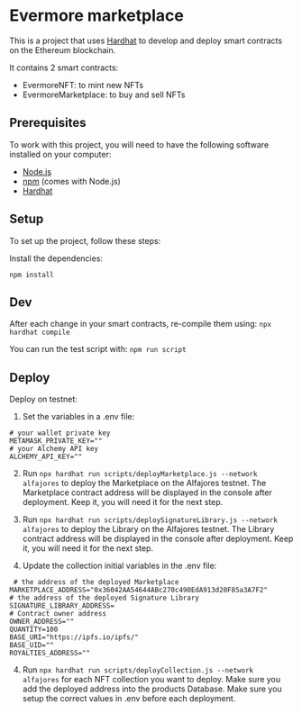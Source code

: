 # Evermore marketplace

This is a project that uses [Hardhat](https://hardhat.org/) to develop and deploy smart contracts on the Ethereum blockchain.

It contains 2 smart contracts:
- EvermoreNFT: to mint new NFTs
- EvermoreMarketplace: to buy and sell NFTs

## Prerequisites

To work with this project, you will need to have the following software installed on your computer:

- [Node.js](https://nodejs.org/)
- [npm](https://www.npmjs.com/) (comes with Node.js)
- [Hardhat](https://hardhat.org/)

## Setup

To set up the project, follow these steps:

Install the dependencies:
```
npm install
```

## Dev
After each change in your smart contracts, re-compile them using: `npx hardhat compile`

You can run the test script with: `npm run script`

## Deploy

Deploy on testnet:
1. Set the variables in a .env file:
```
# your wallet private key
METAMASK_PRIVATE_KEY=""
# your Alchemy API key
ALCHEMY_API_KEY=""
```
2. Run `npx hardhat run scripts/deployMarketplace.js --network alfajores` to deploy the Marketplace on the Alfajores testnet. The Marketplace contract address will be displayed in the console after deployment. Keep it, you will need it for the next step.

3. Run `npx hardhat run scripts/deploySignatureLibrary.js --network alfajores` to deploy the Library on the Alfajores testnet. The Library contract address will be displayed in the console after deployment. Keep it, you will need it for the next step.

4. Update the collection initial variables in the .env file:
```
 # the address of the deployed Marketplace
MARKETPLACE_ADDRESS="0x36042AA54644ABc270c490EdA913d20F85a3A7F2"
# the address of the deployed Signature Library
SIGNATURE_LIBRARY_ADDRESS=
# Contract owner address
OWNER_ADDRESS=""
QUANTITY=100
BASE_URI="https://ipfs.io/ipfs/"
BASE_UID=""
ROYALTIES_ADDRESS=""
```

4. Run `npx hardhat run scripts/deployCollection.js --network alfajores` for each NFT collection you want to deploy. Make sure you add the deployed address into the products Database. Make sure you setup the correct values in .env before each deployment.
